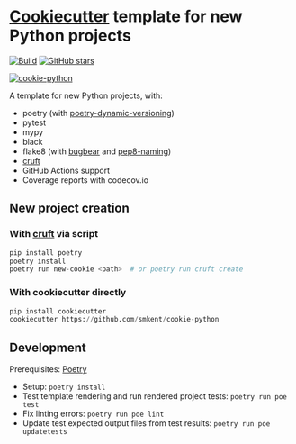 # [Cookiecutter][cookiecutter] template for new Python projects

[![Build](https://img.shields.io/github/checks-status/smkent/cookie-python/main?label=build)][gh-actions]
[![GitHub stars](https://img.shields.io/github/stars/smkent/cookie-python?style=social)][repo]

[![cookie-python][logo]](#)

A template for new Python projects, with:

* poetry (with [poetry-dynamic-versioning][poetry-dynamic-versioning])
* pytest
* mypy
* black
* flake8 (with [bugbear][flake8-bugbear] and [pep8-naming][pep8-naming])
* [cruft][cruft]
* GitHub Actions support
* Coverage reports with codecov.io

## New project creation

### With [cruft][cruft] via script

```python
pip install poetry
poetry install
poetry run new-cookie <path>  # or poetry run cruft create
```

### With cookiecutter directly

```python
pip install cookiecutter
cookiecutter https://github.com/smkent/cookie-python
```

## Development

Prerequisites: [Poetry][poetry]

* Setup: `poetry install`
* Test template rendering and run rendered project tests: `poetry run poe test`
* Fix linting errors: `poetry run poe lint`
* Update test expected output files from test results:
  `poetry run poe updatetests`

[cookiecutter]: https://github.com/cookiecutter/cookiecutter
[cruft]: https://github.com/cruft/cruft
[flake8-bugbear]: https://github.com/PyCQA/flake8-bugbear
[gh-actions]: https://github.com/smkent/cookie-python/actions?query=branch%3Amain
[logo]: https://raw.github.com/smkent/cookie-python/main/img/cookie-python.png
[pep8-naming]: https://github.com/PyCQA/pep8-naming
[poetry]: https://python-poetry.org/docs/#installation
[poetry-dynamic-versioning]: https://github.com/mtkennerly/poetry-dynamic-versioning
[repo]: https://github.com/smkent/cookie-python

